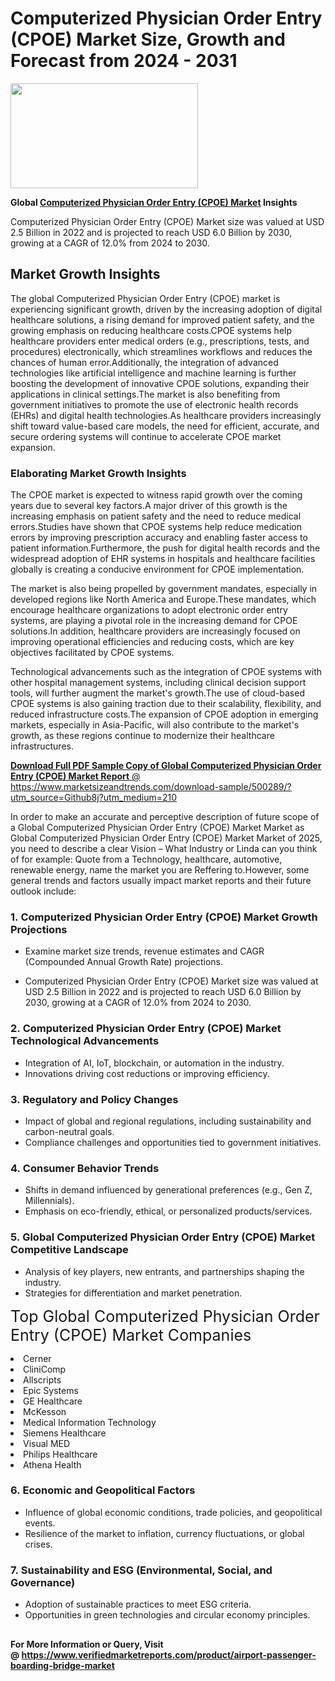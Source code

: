 <H1>Computerized Physician Order Entry (CPOE) Market Size, Growth and Forecast from 2024 - 2031</H1><img class="aligncenter size-medium wp-image-584254" src="https://thirdeyenews.in/wp-content/uploads/2024/09/Global-Market-Research-300x168.jpeg" alt="" width="300" height="168" /><p><strong>Global&nbsp;<a href="https://www.marketsizeandtrends.com/download-sample/500289/?utm_source=Github8j?utm_medium=210">Computerized Physician Order Entry (CPOE) Market</a> Insights</strong></p><p>Computerized Physician Order Entry (CPOE) Market size was valued at USD 2.5 Billion in 2022 and is projected to reach USD 6.0 Billion by 2030, growing at a CAGR of 12.0% from 2024 to 2030.</p><p><h2>Market Growth Insights</h2> <p>The global Computerized Physician Order Entry (CPOE) market is experiencing significant growth, driven by the increasing adoption of digital healthcare solutions, a rising demand for improved patient safety, and the growing emphasis on reducing healthcare costs.CPOE systems help healthcare providers enter medical orders (e.g., prescriptions, tests, and procedures) electronically, which streamlines workflows and reduces the chances of human error.Additionally, the integration of advanced technologies like artificial intelligence and machine learning is further boosting the development of innovative CPOE solutions, expanding their applications in clinical settings.The market is also benefiting from government initiatives to promote the use of electronic health records (EHRs) and digital health technologies.As healthcare providers increasingly shift toward value-based care models, the need for efficient, accurate, and secure ordering systems will continue to accelerate CPOE market expansion.</p> <p><a href="#"></a></p> <h3>Elaborating Market Growth Insights</h3> <p>The CPOE market is expected to witness rapid growth over the coming years due to several key factors.A major driver of this growth is the increasing emphasis on patient safety and the need to reduce medical errors.Studies have shown that CPOE systems help reduce medication errors by improving prescription accuracy and enabling faster access to patient information.Furthermore, the push for digital health records and the widespread adoption of EHR systems in hospitals and healthcare facilities globally is creating a conducive environment for CPOE implementation.</p> <p>The market is also being propelled by government mandates, especially in developed regions like North America and Europe.These mandates, which encourage healthcare organizations to adopt electronic order entry systems, are playing a pivotal role in the increasing demand for CPOE solutions.In addition, healthcare providers are increasingly focused on improving operational efficiencies and reducing costs, which are key objectives facilitated by CPOE systems.</p> <p>Technological advancements such as the integration of CPOE systems with other hospital management systems, including clinical decision support tools, will further augment the market's growth.The use of cloud-based CPOE systems is also gaining traction due to their scalability, flexibility, and reduced infrastructure costs.The expansion of CPOE adoption in emerging markets, especially in Asia-Pacific, will also contribute to the market's growth, as these regions continue to modernize their healthcare infrastructures.</p> <p><a href="#"></p><p><span class=""><strong>Download Full PDF Sample Copy of Global Computerized Physician Order Entry (CPOE) Market Report</strong> @ <a href="https://www.marketsizeandtrends.com/download-sample/500289/?utm_source=Github8j?utm_medium=210" target="_blank">https://www.marketsizeandtrends.com/download-sample/500289/?utm_source=Github8j?utm_medium=210</a></span></p><p>In order to make an accurate and perceptive description of future scope of a Global&nbsp;Computerized Physician Order Entry (CPOE) Market Market as Global&nbsp;Computerized Physician Order Entry (CPOE) Market Market of 2025, you need to describe a clear Vision &ndash; What Industry or Linda can you think of for example: Quote from a Technology, healthcare, automotive, renewable energy, name the market you are Reffering to.However, some general trends and factors usually impact market reports and their future outlook include:</p><h3>1.&nbsp;<strong>Computerized Physician Order Entry (CPOE) Market Growth Projections</strong></h3><ul><li>Examine market size trends, revenue estimates and CAGR (Compounded Annual Growth Rate) projections.</li><li><p>Computerized Physician Order Entry (CPOE) Market size was valued at USD 2.5 Billion in 2022 and is projected to reach USD 6.0 Billion by 2030, growing at a CAGR of 12.0% from 2024 to 2030.</p></li></ul><h3>2.&nbsp;<strong>Computerized Physician Order Entry (CPOE) Market Technological Advancements</strong></h3><ul><li>Integration of AI, IoT, blockchain, or automation in the industry.</li><li>Innovations driving cost reductions or improving efficiency.</li></ul><h3>3.&nbsp;<strong>Regulatory and Policy Changes</strong></h3><ul><li>Impact of global and regional regulations, including sustainability and carbon-neutral goals.</li><li>Compliance challenges and opportunities tied to government initiatives.</li></ul><h3>4.&nbsp;<strong>Consumer Behavior Trends</strong></h3><ul><li>Shifts in demand influenced by generational preferences (e.g., Gen Z, Millennials).</li><li>Emphasis on eco-friendly, ethical, or personalized products/services.</li></ul><h3>5.&nbsp;<strong>Global Computerized Physician Order Entry (CPOE) Market Competitive Landscape</strong></h3><ul><li>Analysis of key players, new entrants, and partnerships shaping the industry.</li><li>Strategies for differentiation and market penetration.</li></ul><p data-pm-slice="1 1 []"><span style="color: inherit; font-family: inherit; font-size: 25px;">Top Global Computerized Physician Order Entry (CPOE) Market Companies</span></p><div class="" data-test-id=""><p><li>Cerner</li><li> CliniComp</li><li> Allscripts</li><li> Epic Systems</li><li> GE Healthcare</li><li> McKesson</li><li> Medical Information Technology</li><li> Siemens Healthcare</li><li> Visual MED</li><li> Philips Healthcare</li><li> Athena Health</li></p></div><h3>6.&nbsp;<strong>Economic and Geopolitical Factors</strong></h3><ul><li>Influence of global economic conditions, trade policies, and geopolitical events.</li><li>Resilience of the market to inflation, currency fluctuations, or global crises.</li></ul><h3>7.&nbsp;<strong>Sustainability and ESG (Environmental, Social, and Governance)</strong></h3><ul><li>Adoption of sustainable practices to meet ESG criteria.</li><li>Opportunities in green technologies and circular economy principles.</li></ul><h2><strong style="font-size: 14px;">For More Information or Query, Visit @&nbsp;</strong><a style="background-color: #ffffff; font-size: 14px;" href="https://www.marketsizeandtrends.com/report/computerized-physician-order-entry-cpoe-market/" target="_blank">https://www.verifiedmarketreports.com/product/airport-passenger-boarding-bridge-market</a></h2>